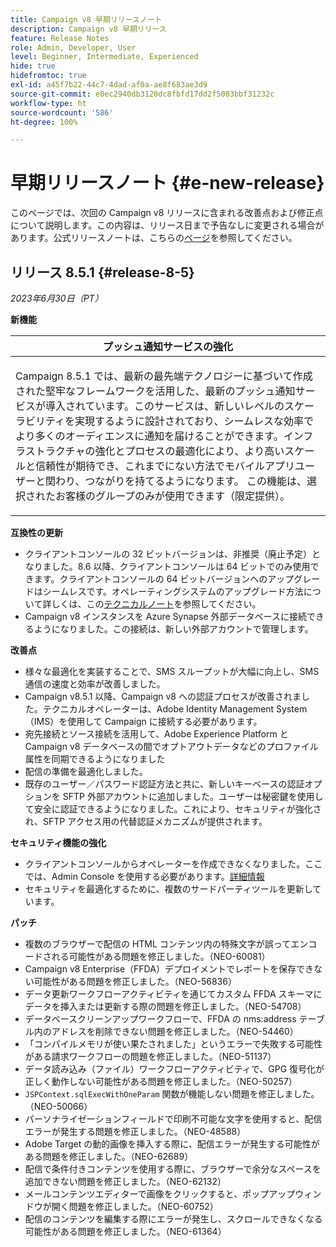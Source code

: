 ```yaml
---
title: Campaign v8 早期リリースノート
description: Campaign v8 早期リリース
feature: Release Notes
role: Admin, Developer, User
level: Beginner, Intermediate, Experienced
hide: true
hidefromtoc: true
exl-id: a45f7b22-44c7-4dad-af0a-ae8f683ae3d9
source-git-commit: e0ec2940db3120dc8fbfd17dd2f5083bbf31232c
workflow-type: ht
source-wordcount: '586'
ht-degree: 100%

---
```


# 早期リリースノート {#e-new-release}

このページでは、次回の Campaign v8 リリースに含まれる改善点および修正点について説明します。この内容は、リリース日まで予告なしに変更される場合があります。公式リリースノートは、こちらの[ページ](../start/release-notes.md)を参照してください。

## リリース 8.5.1 {#release-8-5}

_2023年6月30日（PT）_

**新機能**

<table> 
<thead>
<tr> 
<th> <strong>プッシュ通知サービスの強化</strong><br /> </th> 
</tr> 
</thead> 
<tbody> 
<tr> 
<td><p>Campaign 8.5.1 では、最新の最先端テクノロジーに基づいて作成された堅牢なフレームワークを活用した、最新のプッシュ通知サービスが導入されています。このサービスは、新しいレベルのスケーラビリティを実現するように設計されており、シームレスな効率でより多くのオーディエンスに通知を届けることができます。インフラストラクチャの強化とプロセスの最適化により、より高いスケールと信頼性が期待でき、これまでにない方法でモバイルアプリユーザーと関わり、つながりを持てるようになります。 この機能は、選択されたお客様のグループのみが使用できます（限定提供）。</p>
</td> 
</tr> 
</tbody> 
</table>

**互換性の更新**

* クライアントコンソールの 32 ビットバージョンは、非推奨（廃止予定）となりました。8.6 以降、クライアントコンソールは 64 ビットでのみ使用できます。クライアントコンソールの 64 ビットバージョンへのアップグレードはシームレスです。オペレーティングシステムのアップグレード方法について詳しくは、この[テクニカルノート](https://experienceleague.adobe.com/docs/campaign/technotes-ac/tn-new/console.html?lang=ja)を参照してください。
* Campaign v8 インスタンスを Azure Synapse 外部データベースに接続できるようになりました。この接続は、新しい外部アカウントで管理します。

**改善点**

* 様々な最適化を実装することで、SMS スループットが大幅に向上し、SMS 通信の速度と効率が改善しました。
* Campaign v8.5.1 以降、Campaign v8 への認証プロセスが改善されました。テクニカルオペレーターは、Adobe Identity Management System（IMS）を使用して Campaign に接続する必要があります。
* 宛先接続とソース接続を活用して、Adobe Experience Platform と Campaign v8 データベースの間でオプトアウトデータなどのプロファイル属性を同期できるようになりました
* 配信の準備を最適化しました。
* 既存のユーザー／パスワード認証方法と共に、新しいキーベースの認証オプションを SFTP 外部アカウントに追加しました。ユーザーは秘密鍵を使用して安全に認証できるようになりました。これにより、セキュリティが強化され、SFTP アクセス用の代替認証メカニズムが提供されます。

**セキュリティ機能の強化**

* クライアントコンソールからオペレーターを作成できなくなりました。ここでは、Admin Console を使用する必要があります。[詳細情報](../start/gs-permissions.md)
* セキュリティを最適化するために、複数のサードパーティツールを更新しています。

**パッチ**

* 複数のブラウザーで配信の HTML コンテンツ内の特殊文字が誤ってエンコードされる可能性がある問題を修正しました。（NEO-60081）
* Campaign v8 Enterprise（FFDA）デプロイメントでレポートを保存できない可能性がある問題を修正しました。（NEO-56836）
* データ更新ワークフローアクティビティを通じてカスタム FFDA スキーマにデータを挿入または更新する際の問題を修正しました。（NEO-54708）
* データベースクリーンアップワークフローで、FFDA の nms:address テーブル内のアドレスを削除できない問題を修正しました。（NEO-54460）
* 「コンパイルメモリが使い果たされました」というエラーで失敗する可能性がある請求ワークフローの問題を修正しました。（NEO-51137）
* データ読み込み（ファイル）ワークフローアクティビティで、GPG 復号化が正しく動作しない可能性がある問題を修正しました。（NEO-50257）
* `JSPContext.sqlExecWithOneParam` 関数が機能しない問題を修正しました。（NEO-50066）
* パーソナライゼーションフィールドで印刷不可能な文字を使用すると、配信エラーが発生する問題を修正しました。（NEO-48588）
* Adobe Target の動的画像を挿入する際に、配信エラーが発生する可能性がある問題を修正しました。（NEO-62689）
* 配信で条件付きコンテンツを使用する際に、ブラウザーで余分なスペースを追加できない問題を修正しました。（NEO-62132）
* メールコンテンツエディターで画像をクリックすると、ポップアップウィンドウが開く問題を修正しました。（NEO-60752）
* 配信のコンテンツを編集する際にエラーが発生し、スクロールできなくなる可能性がある問題を修正しました。（NEO-61364）
